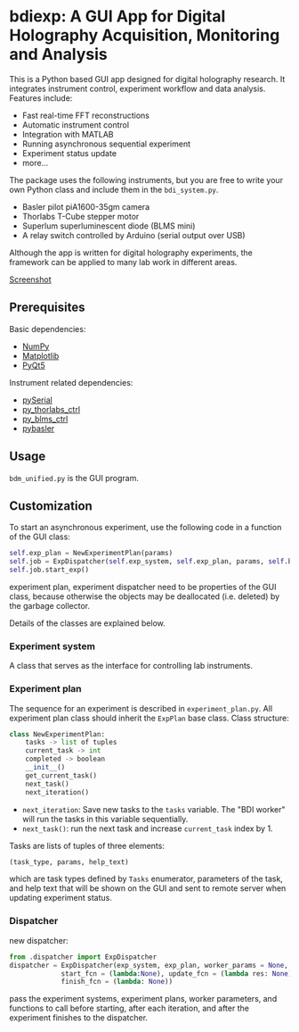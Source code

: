 # bdiexp: A GUI App for Digital Holography Acquisition, Monitoring and Analysis

This is a Python based GUI app designed for digital holography research. It integrates instrument control, experiment workflow and data analysis. Features include:

* Fast real-time FFT reconstructions
* Automatic instrument control
* Integration with MATLAB
* Running asynchronous sequential experiment
* Experiment status update
* more...

The package uses the following instruments, but you are free to write your own Python class and include them in the `bdi_system.py`.

* Basler pilot piA1600-35gm camera
* Thorlabs T-Cube stepper motor
* Superlum superluminescent diode (BLMS mini)
* A relay switch controlled by Arduino (serial output over USB)

Although the app is written for digital holography experiments, the framework can be applied to many lab work in different areas.

[Screenshot](https://i.imgur.com/T7XCsWj.png)

## Prerequisites

Basic dependencies:

* [NumPy](https://numpy.org/)
* [Matplotlib](https://matplotlib.org/)
* [PyQt5](https://www.riverbankcomputing.com/software/pyqt/)

Instrument related dependencies:

* [pySerial](https://pythonhosted.org/pyserial/)
* [py_thorlabs_ctrl](https://github.com/rwalle/py_thorlabs_ctrl)
* [py_blms_ctrl](https://github.com/rwalle/py_blms_ctrl)
* [pybasler](https://github.com/rwalle/pybasler)

## Usage

`bdm_unified.py` is the GUI program.

## Customization

To start an asynchronous experiment, use the following code in a function of the GUI class:

```Python
self.exp_plan = NewExperimentPlan(params)
self.job = ExpDispatcher(self.exp_system, self.exp_plan, params, self.before_exp, self.update_status, self.after_exp)
self.job.start_exp()
```

experiment plan, experiment dispatcher need to be properties of the GUI class, because otherwise the objects may be deallocated (i.e. deleted) by the garbage collector.

Details of the classes are explained below.

### Experiment system

A class that serves as the interface for controlling lab instruments.

### Experiment plan

The sequence for an experiment is described in `experiment_plan.py`. All experiment plan class should inherit the `ExpPlan` base class. Class structure:

```Python
class NewExperimentPlan:
	tasks -> list of tuples
    current_task -> int
    completed -> boolean
	__init__()
    get_current_task()
    next_task()
    next_iteration()
```

* `next_iteration`: Save new tasks to the `tasks` variable. The "BDI worker" will run the tasks in this variable sequentially.
* `next_task()`: run the next task and increase `current_task` index by 1.

Tasks are lists of tuples of three elements:

```Python
(task_type, params, help_text)
```

which are task types defined by `Tasks` enumerator, parameters of the task, and help text that will be shown on the GUI and sent to remote server when updating experiment status.

### Dispatcher

new dispatcher:
```Python
from .dispatcher import ExpDispatcher
dispatcher = ExpDispatcher(exp_system, exp_plan, worker_params = None,
             start_fcn = (lambda:None), update_fcn = (lambda res: None),
             finish_fcn = (lambda: None))
```

pass the experiment systems, experiment plans, worker parameters, and functions to call before starting, after each iteration, and after the experiment finishes to the dispatcher.